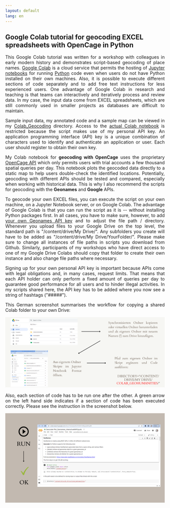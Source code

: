 ```yaml
---
layout: default
lang: en
---
```


<h2>Google Colab tutorial for geocoding EXCEL spreadsheets with OpenCage in Python</h2>

<p align="justify">This Google Colab tutorial was written for a workshop with colleagues in early modern history and demonstrates script-based geocoding of place names. <a href="https://colab.research.google.com/">Google Colab</a> is a cloud service that permits the hosting of <a href="https://jupyter.org/">Jupyter notebooks</a> for running <a href="https://www.python.org/">Python</a> code even when users do not have Python installed on their own machines. Also, it is possible to execute different sections of code separately and to add free text instructions for less experienced users. One advantage of Google Colab in research and teaching is that teams can interactively and iteratively process and review data. In my case, the input data come from EXCEL spreadsheets, which are still commonly used in smaller projects as databases are difficult to maintain.</p>

<p align="justify">Sample input data, my annotated code and a sample map can be viewed in my <a href="https://github.com/MonikaBarget/GeoHumTutorials/tree/master/Colab_Geocoding">Colab_Geocoding</a> directory. Access to the <a href="https://colab.research.google.com/drive/1TtMkbA2LFkC0Nuvsq0dZzQqGJIx1xQ7u">actual Colab notebook</a> is restricted because the script makes use of my personal API key. An application programming interface (API) key is a unique combination of characters used to identify and authenticate an application or user. Each user should register to obtain their own key.</p>

<p align="justify">My Colab notebook for <strong>geocoding with OpenCage</strong> uses the proprietary <a href="https://opencagedata.com/api">OpenCage API</a> which only permits users with trial accounts a few thousand spatial queries per day. This notebook plots the geocoded data directly to a static map to help users double-check the identified locations. Potentially, geocoding with different APIs should be tested and compared, especially when working with historical data. This is why I also recommend the scripts for geocoding with the <strong>Geonames</strong> and <strong>Google</strong> APIs.</p>

<p align="justify">To geocode your own EXCEL files, you can execute the script on your own machine, on a Jupyter Notebook server, or on Google Colab. The advantage of Google Colab is that you can run the script as it is -- without installing Python packages first. In all cases, you have to make sure, however, to add <a href="https://www.geonames.org/login">your own Geonames API key</a> and to adjust the file path / directory. Whenever you upload files to your Google Drive on the top level, the standard path is "/content/drive/My Drive/". Any subfolders you create will have to be added as "/content/drive/My Drive/YourFolder/". Please make sure to change all instances of file paths in scripts you download from Github. Similarly, participants of my workshops who have direct access to one of my Google Drive Colabs should copy that folder to create their own instance and also change file paths where necessary.</p>

<p align="justify">Signing up for your own personal API key is important because APIs come with legal obligations and, in many cases, request limits. That means that each API holder can only perform a fixed amount of queries per day to guarantee good performance for all users and to hinder illegal activities. In my scripts shared here, the API key has to be added where you now see a string of hashtags ("#####").</p>
  
<p align="justify">This German screenshot summarises the workflow for copying a shared Colab folder to your own Drive:</p>
  
<img alt="how to connect Colab DE" src="./PNG_Geodata_DE/GeocodePythonDE.png">
  
<p align="justify">Also, each section of code has to be run one after the other. A green arrow on the left hand side indicates if a section of code has been executed correctly. Please see the instruction in the screenshot below.</p>

<img alt="run COLAB" src="./PNG_Geodata_DE/RunCOLAB.png">
